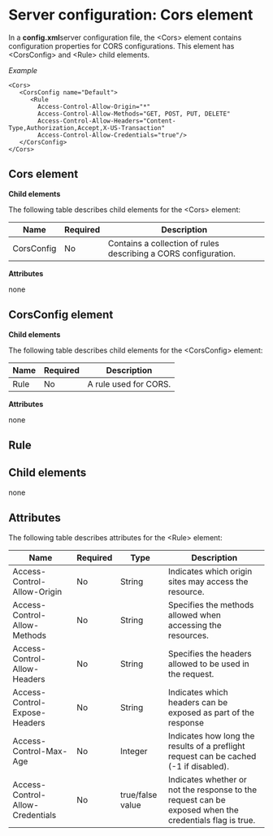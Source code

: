 # Server configuration: Cors element

In a **config.xml**server configuration file, the \<Cors> element contains configuration properties for CORS configurations. This element has \<CorsConfig> and \<Rule> child elements.

*Example*

```language-xml
<Cors>
   <CorsConfig name="Default">
      <Rule 
        Access-Control-Allow-Origin="*" 
        Access-Control-Allow-Methods="GET, POST, PUT, DELETE" 
        Access-Control-Allow-Headers="Content-Type,Authorization,Accept,X-US-Transaction" 
        Access-Control-Allow-Credentials="true"/>
   </CorsConfig>
</Cors>

```

## Cors element

**Child elements**

The following table describes child elements for the \<Cors> element:

|**Name**|**Required**|**Description**|
|--------|--------|--------|
|CorsConfig|No      |Contains a collection of rules describing a CORS configuration.|



**Attributes**

none

## CorsConfig element

**Child elements**

The following table describes child elements for the \<CorsConfig> element:

|**Name**|**Required**|**Description**|
|--------|--------|--------|
|Rule    |No      |A rule used for CORS.|



**Attributes**

none

## Rule

## Child elements

none

## Attributes

The following table describes attributes for the \<Rule> element:

|**Name**|**Required**|**Type**|**Description**|
|--------|--------|--------|--------|
|Access-Control-Allow-Origin|No      |String  |Indicates which origin sites may access the resource.|
|Access-Control-Allow-Methods|No      |String  |Specifies the methods allowed when accessing the resources.|
|Access-Control-Allow-Headers|No      |String  |Specifies the headers allowed to be used in the request.|
|Access-Control-Expose-Headers|No      |String  |Indicates which headers can be exposed as part of the response|
|Access-Control-Max-Age|No      |Integer |Indicates how long the results of a preflight request can be cached (-1 if disabled).|
|Access-Control-Allow-Credentials|No      |true/false value|Indicates whether or not the response to the request can be exposed when the credentials flag is true.|